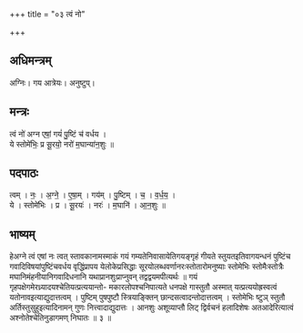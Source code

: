 +++
title = "०३ त्वं नो"

+++
## अधिमन्त्रम्
अग्निः। गय आत्रेयः। अनुष्टुप्।

## मन्त्रः
त्वं नो॑ अग्न एषां॒ गयं॑ पु॒ष्टिं च॑ वर्धय ।  
ये स्तोमे॑भिः॒ प्र सू॒रयो॒ नरो॑ म॒घान्या॑न॒शुः ॥

## पदपाठः
त्वम् । नः॒ । अ॒ग्ने॒ । ए॒षा॒म् । गय॑म् । पु॒ष्टिम् । च॒ । व॒र्ध॒य॒ ।  
ये । स्तोमे॑भिः । प्र । सू॒रयः॑ । नरः॑ । म॒घानि॑ । आ॒न॒शुः ॥

## भाष्यम्
हेअग्ने त्वं एषां नः त्वत् स्तावकानामस्माकं गयं गम्यतेनिवासायेतिगयङ्गृहं गीयते स्तुयतइतिवागयन्धनं पुष्टिंच गवादिविषयांपुष्टिंचवर्धय वृद्धिंप्रापय येलोकेप्रसिद्धाः सूरयोलब्धवर्णानरःस्तोतारोमनुष्याः स्तोमेभिः स्तोमैःस्तोत्रैः मघानिमंहनीयानिगवादिधनानि यथाप्रानशुःप्राप्नुवन् तद्वद्वयमपीत्यर्थः ॥ गयं गृहपक्षेगमेरध्र्यादयश्चेतियत्प्रत्ययान्तो- मकारलोपश्चनिपात्यते धनपक्षे गास्तुतौ अस्मात् यत्प्रत्ययोह्रस्वत्वं यतोनावइत्याद्युदात्तत्वम् । पुष्टिम् पुषपुष्टौ स्त्रियाङ्क्तिन् छान्दसत्वादन्तोदात्तत्वम् । स्तोमेभिः ष्टुञ् स्तुतौ अर्तिस्तुसुहुइत्यादिनामन् गुणः नित्त्वादाद्युदात्तः । आनशुः अशूव्याप्तौ लिट् द्विर्वचनं हलादिशेषः अतआदेरित्यात्वं अश्नोतेश्चेतिनुडागमण् निघातः ॥ ३ ॥